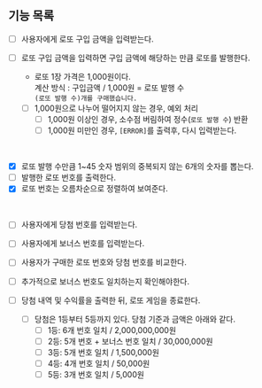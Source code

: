 ## 기능 목록

- [ ] 사용자에게 로또 구입 금액을 입력받는다.
- [ ] 로또 구입 금액을 입력하면 구입 금액에 해당하는 만큼 로또를 발행한다.

  - 로또 1장 가격은 1,000원이다.  
    계산 방식 : 구입금액 / 1,000원 = 로또 발행 수  
    `(로또 발행 수)개를 구매했습니다.`

  - [ ] 1,000원으로 나누어 떨어지지 않는 경우, 예외 처리
    - [ ] 1,000원 이상인 경우, 소수점 버림하여 정수(`로또 발행 수`) 반환
    - [ ] 1,000원 미만인 경우, `[ERROR]`를 출력후, 다시 입력받는다.

<br>

- [x] 로또 발행 수만큼 1~45 숫자 범위의 중복되지 않는 6개의 숫자를 뽑는다.
- [ ] 발행한 로또 번호를 출력한다.
- [x] 로또 번호는 오름차순으로 정렬하여 보여준다.

<br>

- [ ] 사용자에게 당첨 번호를 입력받는다.
- [ ] 사용자에게 보너스 번호를 입력받는다.

- [ ] 사용자가 구매한 로또 번호와 당첨 번호를 비교한다.
- [ ] 추가적으로 보너스 번호도 일치하는지 확인해야한다.

- [ ] 당첨 내역 및 수익률을 출력한 뒤, 로또 게임을 종료한다.

  - [ ] 당첨은 1등부터 5등까지 있다. 당첨 기준과 금액은 아래와 같다.
    - [ ] 1등: 6개 번호 일치 / 2,000,000,000원
    - [ ] 2등: 5개 번호 + 보너스 번호 일치 / 30,000,000원
    - [ ] 3등: 5개 번호 일치 / 1,500,000원
    - [ ] 4등: 4개 번호 일치 / 50,000원
    - [ ] 5등: 3개 번호 일치 / 5,000원
